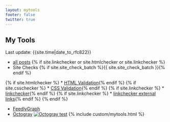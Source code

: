 ```yaml
---
layout: mytools
footer: false
twitter: true
---
```


## My Tools

Last update: {{site.time|date_to_rfc822}}

* [all posts](/posts.html)
{% if site.linkchecker or site.htmlchecker or site.linkchecker %}
* Site Checks {% if site.site_check_batch %}{{ site.site_check_batch }}{% endif %}

{% if site.htmlchecker %}    * [HTML Validation](/htmlchecker.html){% endif %}
{% if site.csschecker %}    * [CSS Validation](/csschecker.html){% endif %}
{% if site.linkchecker %}    * [linkchecker](/linkchecker.html){% endif %}
{% if site.linkchecker %}    * [linkchecker external links](/linkchecker_extern.html){% endif %}
{% endif %}
* [FeedlyGraph](http://www.feedlygraph.info/graph?feedid=feed/{{site.url}}{{site.subscribe_rss}})
* [Octogray](//github.com/rcmdnk/octogray) [![Octogray test](https://github.com/rcmdnk/octogray/actions/workflows/test.yml/badge.svg?branch=master)](https://github.com/rcmdnk/octogray/actions/workflows/test.yml)
{% include custom/mytools.html %}
